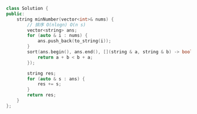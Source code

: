 <!--
 * @Author: yitong 2969413251@qq.com
 * @Date: 2023-02-14 21:41:48
-->
```cpp
class Solution {
public:
    string minNumber(vector<int>& nums) {
        // 排序 O(nlogn) O(n s)
        vector<string> ans;
        for (auto & i : nums) {
            ans.push_back(to_string(i));
        }
        sort(ans.begin(), ans.end(), [](string & a, string & b) -> bool {
            return a + b < b + a;
        });

        string res;
        for (auto & s : ans) {
            res += s;
        }
        return res;
    }
};
```